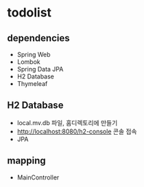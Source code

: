 # todolist

## dependencies

- Spring Web
- Lombok
- Spring Data JPA
- H2 Database
- Thymeleaf

## H2 Database

- local.mv.db 파일, 홈디렉토리에 만들기
- <http://localhost:8080/h2-console> 콘솔 접속
- JPA

## mapping

- MainController
